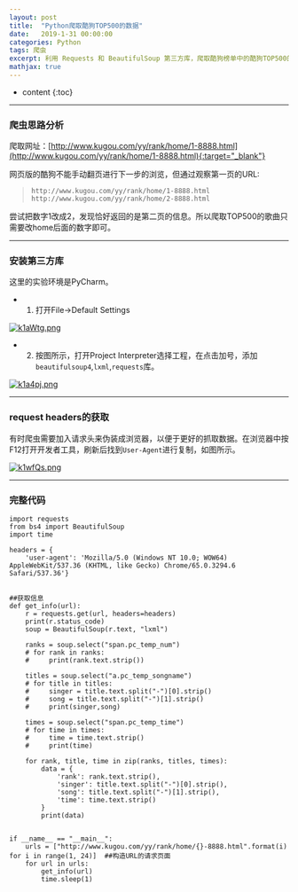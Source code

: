```yaml
---
layout: post
title:  "Python爬取酷狗TOP500的数据"
date:   2019-1-31 00:00:00
categories: Python
tags: 爬虫
excerpt: 利用 Requests 和 BeautifulSoup 第三方库，爬取酷狗榜单中的酷狗TOP500的信息
mathjax: true
---
```

* content
{:toc}
---



### 爬虫思路分析

爬取网址：[http://www.kugou.com/yy/rank/home/1-8888.html](http://www.kugou.com/yy/rank/home/1-8888.html){:target="_blank"}

网页版的酷狗不能手动翻页进行下一步的浏览，但通过观察第一页的URL:

> `http://www.kugou.com/yy/rank/home/1-8888.html`
> `http://www.kugou.com/yy/rank/home/2-8888.html`


尝试把数字1改成2，发现恰好返回的是第二页的信息。所以爬取TOP500的歌曲只需要改home后面的数字即可。




---

### 安装第三方库

这里的实验环境是PyCharm。

- 1. 打开File->Default Settings


[![k1aWtg.png](https://s2.ax1x.com/2019/01/31/k1aWtg.png)](https://imgchr.com/i/k1aWtg)


- 2. 按图所示，打开Project Interpreter选择工程，在点击加号，添加`beautifulsoup4`,`lxml`,`requests`库。

[![k1a4pj.png](https://s2.ax1x.com/2019/01/31/k1a4pj.png)](https://imgchr.com/i/k1a4pj)


---

### request headers的获取

有时爬虫需要加入请求头来伪装成浏览器，以便于更好的抓取数据。在浏览器中按F12打开开发者工具，刷新后找到`User-Agent`进行复制，如图所示。

[![k1wfQs.png](https://s2.ax1x.com/2019/01/31/k1wfQs.png)](https://imgchr.com/i/k1wfQs)



---

### 完整代码


```
import requests
from bs4 import BeautifulSoup
import time

headers = {
    'user-agent': 'Mozilla/5.0 (Windows NT 10.0; WOW64) AppleWebKit/537.36 (KHTML, like Gecko) Chrome/65.0.3294.6 Safari/537.36'}


##获取信息
def get_info(url):
    r = requests.get(url, headers=headers)
    print(r.status_code)
    soup = BeautifulSoup(r.text, "lxml")

    ranks = soup.select("span.pc_temp_num")
    # for rank in ranks:
    #     print(rank.text.strip())

    titles = soup.select("a.pc_temp_songname")
    # for title in titles:
    #     singer = title.text.split("-")[0].strip()
    #     song = title.text.split("-")[1].strip()
    #     print(singer,song)

    times = soup.select("span.pc_temp_time")
    # for time in times:
    #     time = time.text.strip()
    #     print(time)

    for rank, title, time in zip(ranks, titles, times):
        data = {
            'rank': rank.text.strip(),
            'singer': title.text.split("-")[0].strip(),
            'song': title.text.split("-")[1].strip(),
            'time': time.text.strip()
        }
        print(data)


if __name__ == "__main__":
    urls = ["http://www.kugou.com/yy/rank/home/{}-8888.html".format(i) for i in range(1, 24)]  ##构造URL的请求页面
    for url in urls:
        get_info(url)
        time.sleep(1)
```